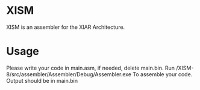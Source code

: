 # XISM
XISM is an assembler for the XIAR Architecture.

# Usage
Please write your code in main.asm, if needed, delete main.bin. 
Run /XISM-8/src/assembler/Assembler/Debug/Assembler.exe To assemble your code. Output should be in main.bin
